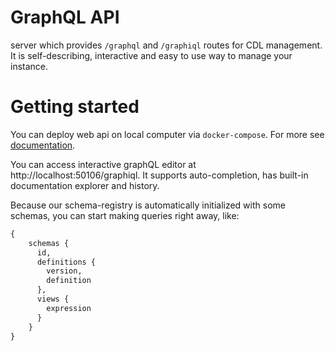 # GraphQL API

server which provides `/graphql` and `/graphiql` routes for CDL management.
It is self-describing, interactive and easy to use way to manage your instance.

# Getting started

You can deploy web api on local computer via `docker-compose`.
For more see [documentation](../deployment/docker-compose.md).

You can access interactive graphQL editor at http://localhost:50106/graphiql. It supports auto-completion, has built-in documentation explorer and history. 

Because our schema-registry is automatically initialized with some schemas, you can start making queries right away, like:

``` graphql
{
    schemas {
      id,
      definitions {
        version,
        definition
      },
      views {
        expression
      }
    }
}
```

